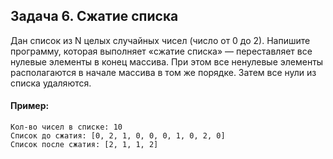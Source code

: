 ## Задача 6. Сжатие списка
Дан список из N целых случайных чисел (число от 0 до 2). Напишите программу, которая выполняет «сжатие списка» — переставляет все нулевые элементы в конец массива. При этом все ненулевые элементы располагаются в начале массива в том же порядке. Затем все нули из списка удаляются.

#### Пример:
```
Кол-во чисел в списке: 10
Список до сжатия: [0, 2, 1, 0, 0, 0, 1, 0, 2, 0]
Список после сжатия: [2, 1, 1, 2]
```
